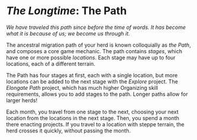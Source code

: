 # *The Longtime*: The Path

*We have traveled this path since before the time of words. It has become what it is because of us; we become us through it.*

The ancestral migration path of your herd is known colloquially as *the Path*, and composes a core game mechanic. The path contains *stages*, which have one or more possible *locations*. Each stage may have up to four locations, each of a different terrain.

The Path has four stages at first, each with a single location, but more locations can be added to the next stage with the *Explore* project. The *Elongate Path* project, which has much higher Organizing skill requirements, allows you to add stages to the path. Longer paths allow for larger herds!

Each month, you travel from one stage to the next, choosing your next location from the locations in the next stage. Then, you spend a month there enacting projects. If you travel to a location with steppe terrain, the herd crosses it quickly, without passing the month.
